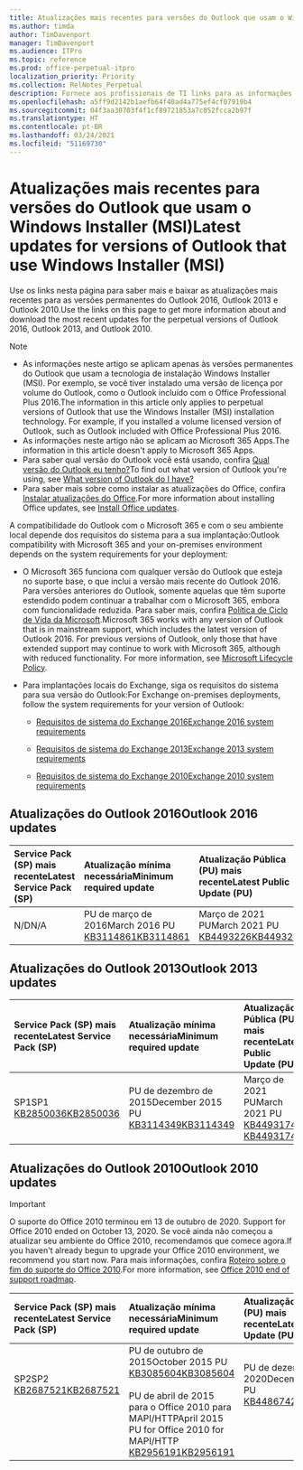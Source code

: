 ```yaml
---
title: Atualizações mais recentes para versões do Outlook que usam o Windows Installer (MSI)
ms.author: timda
author: TimDavenport
manager: TimDavenport
ms.audience: ITPro
ms.topic: reference
ms.prod: office-perpetual-itpro
localization_priority: Priority
ms.collection: RelNotes_Perpetual
description: Fornece aos profissionais de TI links para as informações de atualização mais recentes para as versões permanentes do Outlook 2016, Outlook 2013 e Outlook 2010
ms.openlocfilehash: a5ff9d2142b1aefb64f40ad4a775ef4cf07919b4
ms.sourcegitcommit: 04f3aa30703f4f1cf89721853a7c052fcca2b97f
ms.translationtype: HT
ms.contentlocale: pt-BR
ms.lasthandoff: 03/24/2021
ms.locfileid: "51169730"
---
```

# <a name="latest-updates-for-versions-of-outlook-that-use-windows-installer-msi"></a><span data-ttu-id="7ec0d-103">Atualizações mais recentes para versões do Outlook que usam o Windows Installer (MSI)</span><span class="sxs-lookup"><span data-stu-id="7ec0d-103">Latest updates for versions of Outlook that use Windows Installer (MSI)</span></span>

<span data-ttu-id="7ec0d-104">Use os links nesta página para saber mais e baixar as atualizações mais recentes para as versões permanentes do Outlook 2016, Outlook 2013 e Outlook 2010.</span><span class="sxs-lookup"><span data-stu-id="7ec0d-104">Use the links on this page to get more information about and download the most recent updates for the perpetual versions of Outlook 2016, Outlook 2013, and Outlook 2010.</span></span>
  
> [!NOTE]
> - <span data-ttu-id="7ec0d-p101">As informações neste artigo se aplicam apenas às versões permanentes do Outlook que usam a tecnologia de instalação Windows Installer (MSI). Por exemplo, se você tiver instalado uma versão de licença por volume do Outlook, como o Outlook incluído com o Office Professional Plus 2016.</span><span class="sxs-lookup"><span data-stu-id="7ec0d-p101">The information in this article only applies to perpetual versions of Outlook that use the Windows Installer (MSI) installation technology. For example, if you installed a volume licensed version of Outlook, such as Outlook included with Office Professional Plus 2016.</span></span>
> - <span data-ttu-id="7ec0d-107">As informações neste artigo não se aplicam ao Microsoft 365 Apps.</span><span class="sxs-lookup"><span data-stu-id="7ec0d-107">The information in this article doesn't apply to Microsoft 365 Apps.</span></span>
> - <span data-ttu-id="7ec0d-108">Para saber qual versão do Outlook você está usando, confira [Qual versão do Outlook eu tenho?](https://support.office.com/article/b3a9568c-edb5-42b9-9825-d48d82b2257c)</span><span class="sxs-lookup"><span data-stu-id="7ec0d-108">To find out what version of Outlook you're using, see [What version of Outlook do I have?](https://support.office.com/article/b3a9568c-edb5-42b9-9825-d48d82b2257c)</span></span>
> - <span data-ttu-id="7ec0d-109">Para saber mais sobre como instalar as atualizações do Office, confira [Instalar atualizações do Office](https://support.office.com/article/2ab296f3-7f03-43a2-8e50-46de917611c5).</span><span class="sxs-lookup"><span data-stu-id="7ec0d-109">For more information about installing Office updates, see [Install Office updates](https://support.office.com/article/2ab296f3-7f03-43a2-8e50-46de917611c5).</span></span> 
  
<span data-ttu-id="7ec0d-110">A compatibilidade do Outlook com o Microsoft 365 e com o seu ambiente local depende dos requisitos do sistema para a sua implantação:</span><span class="sxs-lookup"><span data-stu-id="7ec0d-110">Outlook compatibility with Microsoft 365 and your on-premises environment depends on the system requirements for your deployment:</span></span>
  
- <span data-ttu-id="7ec0d-p102">O Microsoft 365 funciona com qualquer versão do Outlook que esteja no suporte base, o que inclui a versão mais recente do Outlook 2016. Para versões anteriores do Outlook, somente aquelas que têm suporte estendido podem continuar a trabalhar com o Microsoft 365, embora com funcionalidade reduzida. Para saber mais, confira [Política de Ciclo de Vida da Microsoft](https://support.microsoft.com/lifecycle).</span><span class="sxs-lookup"><span data-stu-id="7ec0d-p102">Microsoft 365 works with any version of Outlook that is in mainstream support, which includes the latest version of Outlook 2016. For previous versions of Outlook, only those that have extended support may continue to work with Microsoft 365, although with reduced functionality. For more information, see [Microsoft Lifecycle Policy](https://support.microsoft.com/lifecycle).</span></span>
    
- <span data-ttu-id="7ec0d-114">Para implantações locais do Exchange, siga os requisitos do sistema para sua versão do Outlook:</span><span class="sxs-lookup"><span data-stu-id="7ec0d-114">For Exchange on-premises deployments, follow the system requirements for your version of Outlook:</span></span>
    
  - [<span data-ttu-id="7ec0d-115">Requisitos de sistema do Exchange 2016</span><span class="sxs-lookup"><span data-stu-id="7ec0d-115">Exchange 2016 system requirements</span></span>](/Exchange/plan-and-deploy/system-requirements)
    
  - [<span data-ttu-id="7ec0d-116">Requisitos de sistema do Exchange 2013</span><span class="sxs-lookup"><span data-stu-id="7ec0d-116">Exchange 2013 system requirements</span></span>](/exchange/exchange-2013-system-requirements-exchange-2013-help)
    
  - <span data-ttu-id="7ec0d-117">[Requisitos de sistema do Exchange 2010](/previous-versions/office/exchange-server-2010/aa996719(v=exchg.141))</span><span class="sxs-lookup"><span data-stu-id="7ec0d-117">[Exchange 2010 system requirements](/previous-versions/office/exchange-server-2010/aa996719(v=exchg.141))</span></span>

   
## <a name="outlook-2016-updates"></a><span data-ttu-id="7ec0d-118">Atualizações do Outlook 2016</span><span class="sxs-lookup"><span data-stu-id="7ec0d-118">Outlook 2016 updates</span></span>

|<span data-ttu-id="7ec0d-119">**Service Pack (SP) mais recente**</span><span class="sxs-lookup"><span data-stu-id="7ec0d-119">**Latest Service Pack (SP)**</span></span>|<span data-ttu-id="7ec0d-120">**Atualização mínima necessária**</span><span class="sxs-lookup"><span data-stu-id="7ec0d-120">**Minimum required update**</span></span>|<span data-ttu-id="7ec0d-121">**Atualização Pública (PU) mais recente**</span><span class="sxs-lookup"><span data-stu-id="7ec0d-121">**Latest Public Update (PU)**</span></span>|
|:-----|:-----|:-----|
|<span data-ttu-id="7ec0d-122">N/D</span><span class="sxs-lookup"><span data-stu-id="7ec0d-122">N/A</span></span>  <br/> |<span data-ttu-id="7ec0d-123">PU de março de 2016</span><span class="sxs-lookup"><span data-stu-id="7ec0d-123">March 2016 PU</span></span> <br/>[<span data-ttu-id="7ec0d-124">KB3114861</span><span class="sxs-lookup"><span data-stu-id="7ec0d-124">KB3114861</span></span>](https://support.microsoft.com/help/3114861) <br/> |<span data-ttu-id="7ec0d-125">Março de 2021 PU</span><span class="sxs-lookup"><span data-stu-id="7ec0d-125">March 2021 PU</span></span> <br/>[<span data-ttu-id="7ec0d-126">KB4493226</span><span class="sxs-lookup"><span data-stu-id="7ec0d-126">KB4493226</span></span>](https://support.microsoft.com/help/4493226) 

## <a name="outlook-2013-updates"></a><span data-ttu-id="7ec0d-127">Atualizações do Outlook 2013</span><span class="sxs-lookup"><span data-stu-id="7ec0d-127">Outlook 2013 updates</span></span>

|<span data-ttu-id="7ec0d-128">**Service Pack (SP) mais recente**</span><span class="sxs-lookup"><span data-stu-id="7ec0d-128">**Latest Service Pack (SP)**</span></span>|<span data-ttu-id="7ec0d-129">**Atualização mínima necessária**</span><span class="sxs-lookup"><span data-stu-id="7ec0d-129">**Minimum required update**</span></span>|<span data-ttu-id="7ec0d-130">**Atualização Pública (PU) mais recente**</span><span class="sxs-lookup"><span data-stu-id="7ec0d-130">**Latest Public Update (PU)**</span></span>|
|:-----|:-----|:-----|
|<span data-ttu-id="7ec0d-131">SP1</span><span class="sxs-lookup"><span data-stu-id="7ec0d-131">SP1</span></span>  <br/>[<span data-ttu-id="7ec0d-132">KB2850036</span><span class="sxs-lookup"><span data-stu-id="7ec0d-132">KB2850036</span></span>](https://go.microsoft.com/fwlink/p/?LinkId=512538) <br/> |<span data-ttu-id="7ec0d-133">PU de dezembro de 2015</span><span class="sxs-lookup"><span data-stu-id="7ec0d-133">December 2015 PU</span></span> <br/>[<span data-ttu-id="7ec0d-134">KB3114349</span><span class="sxs-lookup"><span data-stu-id="7ec0d-134">KB3114349</span></span>](https://support.microsoft.com/kb/3114349) <br/> |<span data-ttu-id="7ec0d-135">Março de 2021 PU</span><span class="sxs-lookup"><span data-stu-id="7ec0d-135">March 2021 PU</span></span> <br/>[<span data-ttu-id="7ec0d-136">KB4493174 </span><span class="sxs-lookup"><span data-stu-id="7ec0d-136">KB4493174 </span></span>](https://support.microsoft.com/help/4493174 )  |
   
## <a name="outlook-2010-updates"></a><span data-ttu-id="7ec0d-137">Atualizações do Outlook 2010</span><span class="sxs-lookup"><span data-stu-id="7ec0d-137">Outlook 2010 updates</span></span>
> [!IMPORTANT]
> <span data-ttu-id="7ec0d-138">O suporte do Office 2010 terminou em 13 de outubro de 2020. </span><span class="sxs-lookup"><span data-stu-id="7ec0d-138">Support for Office 2010 ended on October 13, 2020.</span></span> <span data-ttu-id="7ec0d-139">Se você ainda não começou a atualizar seu ambiente do Office 2010, recomendamos que comece agora.</span><span class="sxs-lookup"><span data-stu-id="7ec0d-139">If you haven't already begun to upgrade your Office 2010 environment, we recommend you start now.</span></span> <span data-ttu-id="7ec0d-140">Para mais informações, confira [Roteiro sobre o fim do suporte do Office 2010](/DeployOffice/office-2010-end-support-roadmap).</span><span class="sxs-lookup"><span data-stu-id="7ec0d-140">For more information, see [Office 2010 end of support roadmap](/DeployOffice/office-2010-end-support-roadmap).</span></span>

|<span data-ttu-id="7ec0d-141">**Service Pack (SP) mais recente**</span><span class="sxs-lookup"><span data-stu-id="7ec0d-141">**Latest Service Pack (SP)**</span></span>|<span data-ttu-id="7ec0d-142">**Atualização mínima necessária**</span><span class="sxs-lookup"><span data-stu-id="7ec0d-142">**Minimum required update**</span></span>|<span data-ttu-id="7ec0d-143">**Atualização Pública (PU) mais recente**</span><span class="sxs-lookup"><span data-stu-id="7ec0d-143">**Latest Public Update (PU)**</span></span>|
|:-----|:-----|:-----|
|<span data-ttu-id="7ec0d-144">SP2</span><span class="sxs-lookup"><span data-stu-id="7ec0d-144">SP2</span></span> <br/>[<span data-ttu-id="7ec0d-145">KB2687521</span><span class="sxs-lookup"><span data-stu-id="7ec0d-145">KB2687521</span></span>](https://go.microsoft.com/fwlink/p/?LinkId=512542) <br><br><br><br/> |<span data-ttu-id="7ec0d-146">PU de outubro de 2015</span><span class="sxs-lookup"><span data-stu-id="7ec0d-146">October 2015 PU</span></span> <br/> [<span data-ttu-id="7ec0d-147">KB3085604</span><span class="sxs-lookup"><span data-stu-id="7ec0d-147">KB3085604</span></span>](https://support.microsoft.com/kb/3085604) <br/><br/>  <span data-ttu-id="7ec0d-148">PU de abril de 2015 para o Office 2010 para MAPI/HTTP</span><span class="sxs-lookup"><span data-stu-id="7ec0d-148">April 2015 PU for Office 2010 for MAPI/HTTP</span></span> <br/> [<span data-ttu-id="7ec0d-149">KB2956191</span><span class="sxs-lookup"><span data-stu-id="7ec0d-149">KB2956191</span></span>](https://support.microsoft.com/help/2956191/april-14-2015-update-for-office-2010-kb2956191) <br/> |<span data-ttu-id="7ec0d-150">PU de dezembro de 2020</span><span class="sxs-lookup"><span data-stu-id="7ec0d-150">December 2020 PU</span></span> <br/>[<span data-ttu-id="7ec0d-151">KB4486742</span><span class="sxs-lookup"><span data-stu-id="7ec0d-151">KB4486742</span></span>](https://support.microsoft.com/help/4486742) <br><br><br><br/>|
